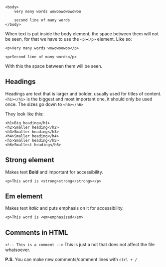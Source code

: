 
```
<body>
	very many words wowoowowowowoo

	second line of many words
</body>
```

When text is put inside the body element, the space between them will not be seen, for that we have to use the `<p></p>` element. Like so:

```
<p>Very many words wowowoowoo</p> 

<p>Second line of many words</p>
```

With this the space between them will be seen.

## Headings

Headings are text that is larger and bolder, usually used for titles of content. `<h1></h1>`
is the biggest and most important one, it should only be used once. The sizes go down to
`<h6></h6>`

They look like this:

```
<h1>Big heading</h1>
<h2>Smaller heading</h2>
<h3>Smaller heading</h3>
<h4>Smaller heading</h4>
<h5>Smaller heading</h5>
<h6>Smallest heading</h6>
```

## Strong element

Makes text **Bold** and important for accessibility.

`<p>This word is <strong>strong</strong></p>`

## Em element

Makes text *italic* and puts emphasis on it for accessibility.

`<p>This word is <em>emphasized</em>`

## Comments in HTML

`<!-- This is a comment -->` This is just a not that does not affect the file whatsoever.

**P.S.** You can make new comments/comment lines with `ctrl + /`



